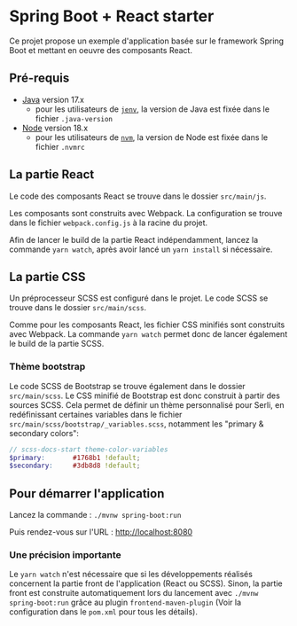 # Spring Boot + React starter

Ce projet propose un exemple d'application basée sur le framework Spring Boot et mettant en oeuvre des composants React.

## Pré-requis

* [Java](https://openjdk.org/projects/jdk/17/) version 17.x
  * pour les utilisateurs de [`jenv`](https://www.jenv.be/), la version de Java est fixée dans le fichier `.java-version`
* [Node](https://nodejs.org/fr/download) version 18.x
  * pour les utilisateurs de [`nvm`](https://github.com/nvm-sh/nvm), la version de Node est fixée dans le fichier `.nvmrc`

## La partie React

Le code des composants React se trouve dans le dossier `src/main/js`.

Les composants sont construits avec Webpack. La configuration se trouve dans le fichier `webpack.config.js` à la racine du projet.

Afin de lancer le build de la partie React indépendamment, lancez la commande `yarn watch`, après avoir lancé un `yarn install` si nécessaire.

## La partie CSS

Un préprocesseur SCSS est configuré dans le projet. Le code SCSS se trouve dans le dossier `src/main/scss`.

Comme pour les composants React, les fichier CSS minifiés sont construits avec Webpack. La commande `yarn watch` permet donc de lancer également le build de la partie SCSS.

### Thème bootstrap

Le code SCSS de Bootstrap se trouve également dans le dossier `src/main/scss`. Le CSS minifié de Bootstrap est donc construit à partir des sources SCSS.
Cela permet de définir un thème personnalisé pour Serli, en redéfinissant certaines variables dans le fichier `src/main/scss/bootstrap/_variables.scss`, notamment les "primary & secondary colors": 

```scss
// scss-docs-start theme-color-variables
$primary:       #1768b1 !default;
$secondary:     #3db8d8 !default;
```

## Pour démarrer l'application

Lancez la commande : `./mvnw spring-boot:run`

Puis rendez-vous sur l'URL : [http://localhost:8080](http://localhost:8080)

### Une précision importante

Le `yarn watch` n'est nécessaire que si les développements réalisés concernent la partie front de l'application (React ou SCSS).
Sinon, la partie front est construite automatiquement lors du lancement avec `./mvnw spring-boot:run` grâce au plugin `frontend-maven-plugin` (Voir la configuration dans le `pom.xml` pour tous les détails).
